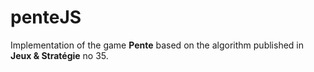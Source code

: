 # penteJS
Implementation of the game **Pente** based on the algorithm published in **Jeux &amp; Stratégie** no 35.
